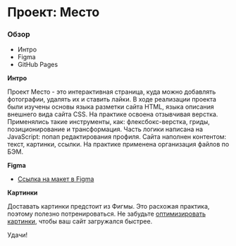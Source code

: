# Проект: Место

### Обзор
* Интро
* Figma
* GitHub Pages

**Интро**

Проект Место - это интерактивная страница, куда можно добавлять фотографии, удалять их и ставить лайки.
В ходе реализации проекта были изучены основы языка разметки сайта HTML, языка описания внешнего вида сайта CSS. На практике освоена отзывчивая верстка.
Применялись такие инструменты, как: флексбокс-верстка, гриды, позиционирование и трансформация. Часть логики написана на JavaScript: попап редактирования профиля.
Сайта наполнен контентом: текст, картинки, ссылки.
На практике применена организация файлов по БЭМ.

**Figma**

* [Ссылка на макет в Figma](https://www.figma.com/file/2cn9N9jSkmxD84oJik7xL7/JavaScript.-Sprint-4?node-id=0%3A1)

**Картинки**

Доставать картинки предстоит из Фигмы. Это расхожая практика, поэтому полезно потренироваться.
Не забудьте [оптимизировать картинки](https://tinypng.com/), чтобы ваш сайт загружался быстрее.

Удачи!
